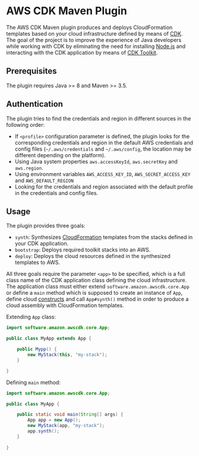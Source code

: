 # AWS CDK Maven Plugin

The AWS CDK Maven plugin produces and deploys CloudFormation templates based on your cloud infrastructure defined by 
means of [CDK](https://aws.amazon.com/cdk/). The goal of the project is to improve the experience of Java developers 
while working with CDK by eliminating the need for installing [Node.js](https://nodejs.org/en/download) and interacting 
with the CDK application by means of [CDK Toolkit](https://docs.aws.amazon.com/cdk/latest/guide/tools.html).

## Prerequisites

The plugin requires Java >= 8 and Maven >= 3.5.

## Authentication

The plugin tries to find the credentials and region in different sources in the following order:

* If `<profile>` configuration parameter is defined, the plugin looks for the corresponding credentials and region in 
the default AWS credentials and config files (`~/.aws/credentials` and `~/.aws/config`, the location may be different 
depending on the platform). 
* Using Java system properties `aws.accessKeyId`, `aws.secretKey` and `aws.region`.
* Using environment variables `AWS_ACCESS_KEY_ID`, `AWS_SECRET_ACCESS_KEY` and `AWS_DEFAULT_REGION`
* Looking for the credentials and region associated with the default profile in the credentials and config files.

## Usage

The plugin provides three goals:

* `synth`: Synthesizes [CloudFormation](https://aws.amazon.com/cloudformation/) templates from the stacks defined in your
CDK application.
* `bootstrap`: Deploys required toolkit stacks into an AWS.
* `deploy`: Deploys the cloud resources defined in the synthesized templates to AWS.

All three goals require the parameter `<app>` to be specified, which is a full class name of the CDK application class 
defining the cloud infrastructure. The application class must either extend `software.amazon.awscdk.core.App` or define 
a `main` method which is supposed to create an instance of `App`, define cloud 
[constructs](https://docs.aws.amazon.com/cdk/latest/guide/constructs.html) and call `App#synth()` method in order to 
produce a cloud assembly with CloudFormation templates.

Extending `App` class:
```java
import software.amazon.awscdk.core.App;

public class MyApp extends App {

    public Mypp() {
        new MyStack(this, "my-stack");
    }

}
```

Defining `main` method:

```java
import software.amazon.awscdk.core.App;

public class MyApp {

    public static void main(String[] args) {
        App app = new App();
        new MyStack(app, "my-stack");
        app.synth();
    }
    
}
```

